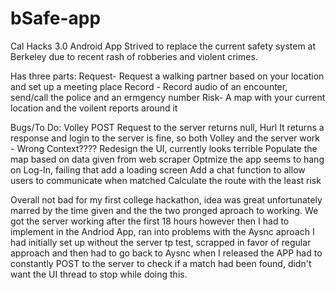# bSafe-app
Cal Hacks 3.0 Android App
Strived to replace the current safety system at Berkeley due to recent rash of robberies and violent crimes.

Has three parts:
Request- Request a walking partner based on your location and set up a meeting place
Record - Record audio of an encounter, send/call the police and an ermgency number
Risk- A map with your current location and the voilent reports around it

Bugs/To Do:
Volley POST Request to the server returns null, Hurl It returns a response and login to the server is fine, so both Volley and the server work - Wrong Context????
Redesign the UI, currently looks terrible
Populate the map based on data given from web scraper
Optmize the app seems to hang on Log-In, failing that add a loading screen
Add a chat function to allow users to communicate when matched
Calculate the route with the least risk

Overall not bad for my first college hackathon, idea was great unfortunately marred by the time given and the the two pronged aproach to working. We got the server working after the first 18 hours however then I had to implement in the Andriod App, ran into problems with the Aysnc aproach I had initially set up without the server tp test, scrapped in favor of regular approach and then had to go back to Aysnc when I released the APP had to constantly POST to the server to check if a match had been found, didn't want the UI thread to stop while doing this. 
